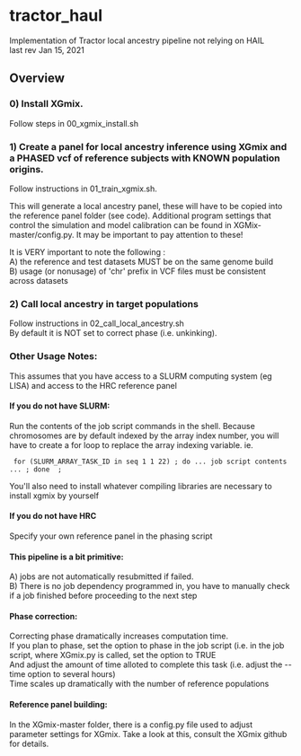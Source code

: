 # tractor_haul
Implementation of Tractor local ancestry pipeline not relying on HAIL  
last rev Jan 15, 2021

## Overview  
### 0) Install XGmix. 
   Follow steps in 00_xgmix_install.sh  
     
### 1) Create a panel for local ancestry inference using XGmix and a PHASED vcf of reference subjects with KNOWN population origins.  
Follow instructions in 01_train_xgmix.sh. 

This will generate a local ancestry panel, these will have to be copied into the reference panel folder (see code). Additional program settings that control the simulation and model calibration can be found in XGMix-master/config.py. It may be important to pay attention to these!  
     
   It is VERY important to note the following  :  
     A) the reference and test datasets MUST be on the same genome build  
     B) usage (or nonusage) of 'chr' prefix in VCF files must be consistent across datasets  
     
### 2) Call local ancestry in target populations  
   Follow instructions in 02_call_local_ancestry.sh  
   By default it is NOT set to correct phase (i.e. unkinking). 

     
     
### Other Usage Notes:  
 
This assumes that you have access to a SLURM computing system (eg LISA) and access to the HRC reference panel  

#### If you do not have SLURM:  
   Run the contents of the job script commands in the shell. Because chromosomes are by default indexed by the array index number, you will have to create a for loop to replace the array indexing variable. ie. 
     
     for (SLURM_ARRAY_TASK_ID in seq 1 1 22) ; do ... job script contents ... ; done  ;  
     
   You'll also need to install whatever compiling libraries are necessary to install xgmix by yourself

#### If you do not have HRC  
   Specify your own reference panel in the phasing script  

#### This pipeline is a bit primitive:  
   A) jobs are not automatically resubmitted if failed.  
   B) There is no job dependency programmed in, you have to manually check if a job finished before proceeding to the next step  
     
#### Phase correction:  
   Correcting phase dramatically increases computation time.  
   If you plan to phase, set the option to phase in the job script (i.e. in the job script, where XGmix.py is called, set the <phase> option to TRUE   
   And adjust the amount of time alloted to complete this task (i.e. adjust the --time option to several hours)  
   Time scales up dramatically with the number of reference populations  

#### Reference panel building:  
   In the XGmix-master folder, there is a config.py file used to adjust parameter settings for XGmix. Take a look at this, consult the XGmix github for details.
